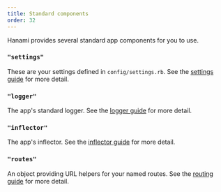 ```yaml
---
title: Standard components
order: 32
---
```


Hanami provides several standard app components for you to use.

### `"settings"`

These are your settings defined in `config/settings.rb`. See the [settings guide](/v2.0/app/settings) for more detail.

### `"logger"`

The app's standard logger. See the [logger guide](/v2.0/logger/usage) for more detail.

### `"inflector"`

The app's inflector. See the [inflector guide](/v2.0/app/inflector) for more detail.

### `"routes"`

An object providing URL helpers for your named routes. See the [routing guide](/v2.0/routing/overview/#named-routes) for more detail.
